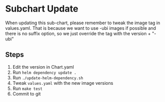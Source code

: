 # Subchart Update

When updating this sub-chart, please remember to tweak the image tag in values.yaml.
That is because we want to use -ubi images if possible and there is no suffix option, so
we just override the tag with the version + "-ubi"

## Steps

1. Edit the version in Chart.yaml
2. Run `helm dependency update .`
3. Run `./update-helm-dependency.sh`
4. Tweak `values.yaml` with the new image versions
5. Run `make test`
6. Commit to git

